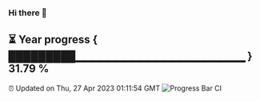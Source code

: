 ### Hi there 👋
⏳ Year progress { █████████▁▁▁▁▁▁▁▁▁▁▁▁▁▁▁▁▁▁▁▁▁ } 31.79 %
---
⏰ Updated on Thu, 27 Apr 2023 01:11:54 GMT
![Progress Bar CI](https://github.com/liununu/liununu/workflows/Progress%20Bar%20CI/badge.svg)
